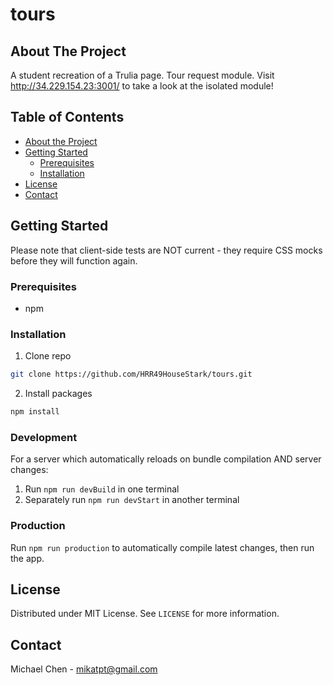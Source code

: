 # tours

## About The Project
A student recreation of a Trulia page.
Tour request module.
Visit http://34.229.154.23:3001/ to take a look at the isolated module!

## Table of Contents

* [About the Project](#about-the-project)
* [Getting Started](#getting-started)
  * [Prerequisites](#prerequisites)
  * [Installation](#installation)
* [License](#license)
* [Contact](#contact)

## Getting Started
Please note that client-side tests are NOT current - they require CSS mocks before they will function again.


### Prerequisites
* npm

### Installation
1. Clone repo
```sh
git clone https://github.com/HRR49HouseStark/tours.git
```

2. Install packages
```sh
npm install
```

### Development
For a server which automatically reloads on bundle compilation AND server changes:
1. Run ```npm run devBuild``` in one terminal
2. Separately run ```npm run devStart``` in another terminal

### Production
Run ```npm run production``` to automatically compile latest changes, then run the app.

## License

Distributed under MIT License. See `LICENSE` for more information.

## Contact
Michael Chen - mikatpt@gmail.com